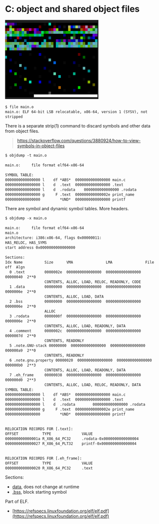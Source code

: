 # C: object and shared object files

![](static/stripped.png)

```
$ file main.o
main.o: ELF 64-bit LSB relocatable, x86-64, version 1 (SYSV), not stripped
```

There is a separate strip(1) command to discard symbols and other data from object files.

> https://stackoverflow.com/questions/3880924/how-to-view-symbols-in-object-files

```
$ objdump -t main.o

main.o:     file format elf64-x86-64

SYMBOL TABLE:
0000000000000000 l    df *ABS*  0000000000000000 main.c
0000000000000000 l    d  .text  0000000000000000 .text
0000000000000000 l    d  .rodata    0000000000000000 .rodata
0000000000000000 g     F .text  000000000000002e print_name
0000000000000000         *UND*  0000000000000000 printf
```

There are symbol and dynamic symbol tables. More headers.

```
$ objdump -x main.o

main.o:     file format elf64-x86-64
main.o
architecture: i386:x86-64, flags 0x00000011:
HAS_RELOC, HAS_SYMS
start address 0x0000000000000000

Sections:
Idx Name          Size      VMA               LMA               File off  Algn
  0 .text         0000002e  0000000000000000  0000000000000000  00000040  2**0
                  CONTENTS, ALLOC, LOAD, RELOC, READONLY, CODE
  1 .data         00000000  0000000000000000  0000000000000000  0000006e  2**0
                  CONTENTS, ALLOC, LOAD, DATA
  2 .bss          00000000  0000000000000000  0000000000000000  0000006e  2**0
                  ALLOC
  3 .rodata       0000000f  0000000000000000  0000000000000000  0000006e  2**0
                  CONTENTS, ALLOC, LOAD, READONLY, DATA
  4 .comment      0000002c  0000000000000000  0000000000000000  0000007d  2**0
                  CONTENTS, READONLY
  5 .note.GNU-stack 00000000  0000000000000000  0000000000000000  000000a9  2**0
                  CONTENTS, READONLY
  6 .note.gnu.property 00000020  0000000000000000  0000000000000000  000000b0  2**3
                  CONTENTS, ALLOC, LOAD, READONLY, DATA
  7 .eh_frame     00000038  0000000000000000  0000000000000000  000000d0  2**3
                  CONTENTS, ALLOC, LOAD, RELOC, READONLY, DATA
SYMBOL TABLE:
0000000000000000 l    df *ABS*  0000000000000000 main.c
0000000000000000 l    d  .text  0000000000000000 .text
0000000000000000 l    d  .rodata        0000000000000000 .rodata
0000000000000000 g     F .text  000000000000002e print_name
0000000000000000         *UND*  0000000000000000 printf


RELOCATION RECORDS FOR [.text]:
OFFSET           TYPE              VALUE
000000000000001a R_X86_64_PC32     .rodata-0x0000000000000004
0000000000000027 R_X86_64_PLT32    printf-0x0000000000000004


RELOCATION RECORDS FOR [.eh_frame]:
OFFSET           TYPE              VALUE
0000000000000020 R_X86_64_PC32     .text
```

Sections:

* [data](https://en.wikipedia.org/wiki/Data_segment), does not change at runtime
* [.bss](https://en.wikipedia.org/wiki/.bss), block starting symbol

Part of ELF.

* [https://refspecs.linuxfoundation.org/elf/elf.pdf](https://refspecs.linuxfoundation.org/elf/elf.pdf)


